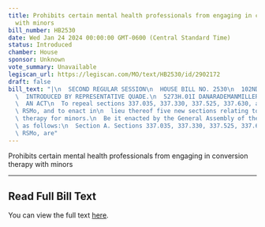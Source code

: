 ```yaml
---
title: Prohibits certain mental health professionals from engaging in conversion therapy
  with minors
bill_number: HB2530
date: Wed Jan 24 2024 00:00:00 GMT-0600 (Central Standard Time)
status: Introduced
chamber: House
sponsor: Unknown
vote_summary: Unavailable
legiscan_url: https://legiscan.com/MO/text/HB2530/id/2902172
draft: false
bill_text: "|\n  SECOND REGULAR SESSION\n  HOUSE BILL NO. 2530\n  102ND GENERAL ASSEMBLY\n\
  \  INTRODUCED BY REPRESENTATIVE QUADE.\n  5273H.01I DANARADEMANMILLER,ChiefClerk\n\
  \  AN ACT\n  To repeal sections 337.035, 337.330, 337.525, 337.630, and 337.730,\
  \ RSMo, and to enact in\n  lieu thereof five new sections relating to conversion\
  \ therapy for minors.\n  Be it enacted by the General Assembly of the state of Missouri,\
  \ as follows:\n  Section A. Sections 337.035, 337.330, 337.525, 337.630, and 337.730,\
  \ RSMo, are"
---
```

Prohibits certain mental health professionals from engaging in conversion therapy with minors

---

## Read Full Bill Text

You can view the full text [here](https://legiscan.com/MO/text/HB2530/id/2902172).
